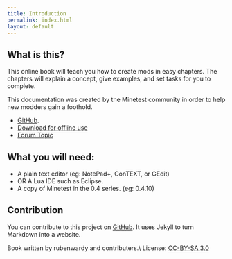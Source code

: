 ```yaml
---
title: Introduction
permalink: index.html
layout: default
---
```


What is this?
-------------

This online book will teach you how to create mods in easy chapters.
The chapters will explain a concept, give examples, and set tasks for you
to complete.

This documentation was created by the Minetest community in order to help
new modders gain a foothold.

* [GitHub](https://github.com/rubenwardy/minetest_doc).
* [Download for offline use](https://github.com/rubenwardy/minetest_doc/releases)
* [Forum Topic](https://forum.minetest.net/viewtopic.php?f=14&t=10729)

What you will need:
-------------------

* A plain text editor (eg: NotePad+, ConTEXT, or GEdit)
* OR A Lua IDE such as Eclipse.
* A copy of Minetest in the 0.4 series. (eg: 0.4.10)

Contribution
------------

You can contribute to this project on [GitHub](https://github.com/rubenwardy/minetest_doc).
It uses Jekyll to turn Markdown into a website.

Book written by rubenwardy and contributers.\\
License: [CC-BY-SA 3.0](https://creativecommons.org/licenses/by-sa/3.0/)
